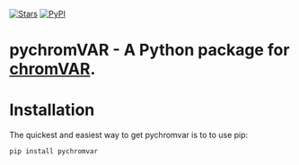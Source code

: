 [![Stars](https://img.shields.io/github/stars/lzj1769/pychromVAR?logo=GitHub&color=yellow)](https://github.com/lzj1769/pychromVAR/stargazers)
[![PyPI](https://img.shields.io/pypi/v/pychromvar?logo=PyPI)](https://pypi.org/project/pychromvar/)

# pychromVAR - A Python package for [chromVAR](https://github.com/GreenleafLab/chromVAR).

# Installation

The quickest and easiest way to get pychromvar is to to use pip:

```shell
pip install pychromvar
```


